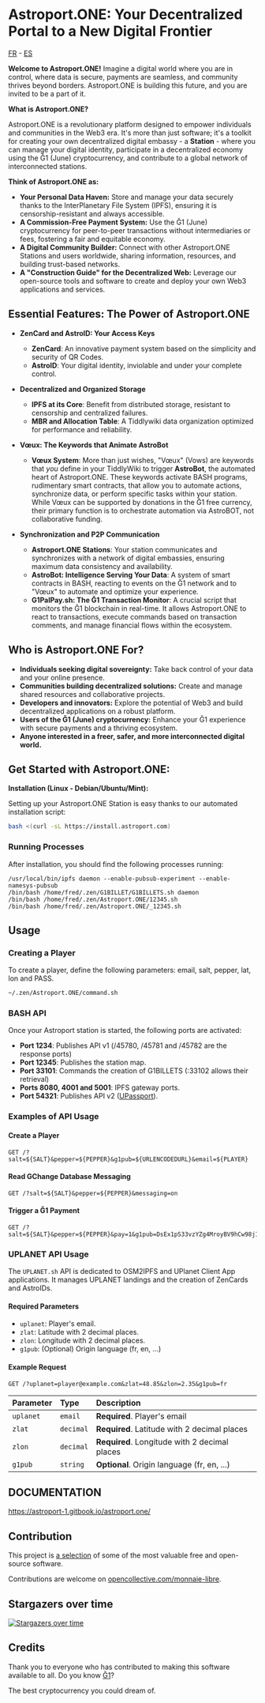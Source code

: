 # Astroport.ONE: Your Decentralized Portal to a New Digital Frontier

[FR](README.fr.md) - [ES](README.es.md)

**Welcome to Astroport.ONE!** Imagine a digital world where you are in control, where data is secure, payments are seamless, and community thrives beyond borders. Astroport.ONE is building this future, and you are invited to be a part of it.

**What is Astroport.ONE?**

Astroport.ONE is a revolutionary platform designed to empower individuals and communities in the Web3 era. It's more than just software; it's a toolkit for creating your own decentralized digital embassy - a **Station** - where you can manage your digital identity, participate in a decentralized economy using the Ğ1 (June) cryptocurrency, and contribute to a global network of interconnected stations.

**Think of Astroport.ONE as:**

*   **Your Personal Data Haven:** Store and manage your data securely thanks to the InterPlanetary File System (IPFS), ensuring it is censorship-resistant and always accessible.
*   **A Commission-Free Payment System:** Use the Ğ1 (June) cryptocurrency for peer-to-peer transactions without intermediaries or fees, fostering a fair and equitable economy.
*   **A Digital Community Builder:** Connect with other Astroport.ONE Stations and users worldwide, sharing information, resources, and building trust-based networks.
*   **A "Construction Guide" for the Decentralized Web:** Leverage our open-source tools and software to create and deploy your own Web3 applications and services.

## Essential Features: The Power of Astroport.ONE

*   **ZenCard and AstroID: Your Access Keys**

    *   **ZenCard**: An innovative payment system based on the simplicity and security of QR Codes.
    *   **AstroID**: Your digital identity, inviolable and under your complete control.

*   **Decentralized and Organized Storage**

    *   **IPFS at its Core**: Benefit from distributed storage, resistant to censorship and centralized failures.
    *   **MBR and Allocation Table**: A Tiddlywiki data organization optimized for performance and reliability.

*   **Vœux: The Keywords that Animate AstroBot**

    *   **Vœux System**: More than just wishes, "Vœux" (Vows) are keywords that *you* define in your TiddlyWiki to trigger **AstroBot**, the automated heart of Astroport.ONE. These keywords activate BASH programs, rudimentary smart contracts, that allow you to automate actions, synchronize data, or perform specific tasks within your station. While Vœux can be supported by donations in the Ğ1 free currency, their primary function is to orchestrate automation via AstroBOT, not collaborative funding.

*   **Synchronization and P2P Communication**

    *   **Astroport.ONE Stations**: Your station communicates and synchronizes with a network of digital embassies, ensuring maximum data consistency and availability.
    *   **AstroBot: Intelligence Serving Your Data**: A system of smart contracts in BASH, reacting to events on the Ğ1 network and to "Vœux" to automate and optimize your experience.
    *   **G1PalPay.sh: The Ğ1 Transaction Monitor**: A crucial script that monitors the Ğ1 blockchain in real-time. It allows Astroport.ONE to react to transactions, execute commands based on transaction comments, and manage financial flows within the ecosystem.

## **Who is Astroport.ONE For?**

*   **Individuals seeking digital sovereignty:** Take back control of your data and your online presence.
*   **Communities building decentralized solutions:** Create and manage shared resources and collaborative projects.
*   **Developers and innovators:** Explore the potential of Web3 and build decentralized applications on a robust platform.
*   **Users of the Ğ1 (June) cryptocurrency:** Enhance your Ğ1 experience with secure payments and a thriving ecosystem.
*   **Anyone interested in a freer, safer, and more interconnected digital world.**

## **Get Started with Astroport.ONE:**

**Installation (Linux - Debian/Ubuntu/Mint):**

Setting up your Astroport.ONE Station is easy thanks to our automated installation script:

```bash
bash <(curl -sL https://install.astroport.com)
```

### Running Processes

After installation, you should find the following processes running:

```
/usr/local/bin/ipfs daemon --enable-pubsub-experiment --enable-namesys-pubsub
/bin/bash /home/fred/.zen/G1BILLET/G1BILLETS.sh daemon
/bin/bash /home/fred/.zen/Astroport.ONE/12345.sh
/bin/bash /home/fred/.zen/Astroport.ONE/_12345.sh
```

## Usage

### Creating a Player

To create a player, define the following parameters: email, salt, pepper, lat, lon and PASS.

```bash
~/.zen/Astroport.ONE/command.sh
```

### BASH API

Once your Astroport station is started, the following ports are activated:

- **Port 1234**: Publishes API v1 (/45780, /45781 and /45782 are the response ports)
- **Port 12345**: Publishes the station map.
- **Port 33101**: Commands the creation of G1BILLETS (:33102 allows their retrieval)
- **Ports 8080, 4001 and 5001**: IPFS gateway ports.
- **Port 54321**: Publishes API v2 ([UPassport](https://github.com/papiche/UPassport/)).

### Examples of API Usage

#### Create a Player

```http
GET /?salt=${SALT}&pepper=${PEPPER}&g1pub=${URLENCODEDURL}&email=${PLAYER}
```

#### Read GChange Database Messaging

```http
GET /?salt=${SALT}&pepper=${PEPPER}&messaging=on
```

#### Trigger a Ğ1 Payment

```http
GET /?salt=${SALT}&pepper=${PEPPER}&pay=1&g1pub=DsEx1pS33vzYZg4MroyBV9hCw98j1gtHEhwiZ5tK7ech
```

### UPLANET API Usage

The `UPLANET.sh` API is dedicated to OSM2IPFS and UPlanet Client App applications. It manages UPLANET landings and the creation of ZenCards and AstroIDs.

#### Required Parameters

- `uplanet`: Player's email.
- `zlat`: Latitude with 2 decimal places.
- `zlon`: Longitude with 2 decimal places.
- `g1pub`: (Optional) Origin language (fr, en, ...)

#### Example Request

```http
GET /?uplanet=player@example.com&zlat=48.85&zlon=2.35&g1pub=fr
```

| Parameter | Type     | Description                       |
| :-------- | :------- | :-------------------------------- |
| `uplanet` | `email`  | **Required**. Player's email       |
| `zlat`    | `decimal`| **Required**. Latitude with 2 decimal places |
| `zlon`    | `decimal`| **Required**. Longitude with 2 decimal places |
| `g1pub`   | `string` | **Optional**. Origin language (fr, en, ...) |

## DOCUMENTATION

https://astroport-1.gitbook.io/astroport.one/

## Contribution

This project is [a selection](https://github.com/papiche/Astroport.solo) of some of the most valuable free and open-source software.

Contributions are welcome on [opencollective.com/monnaie-libre](https://opencollective.com/monnaie-libre#category-BUDGET).

## Stargazers over time

[![Stargazers over time](https://starchart.cc/papiche/Astroport.ONE.svg)](https://starchart.cc/papiche/Astroport.ONE)

## Credits

Thank you to everyone who has contributed to making this software available to all. Do you know [Ğ1](https://monnaie-libre.fr)?

The best cryptocurrency you could dream of.

